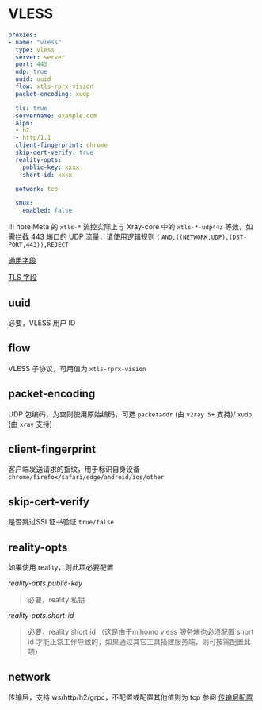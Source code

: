# VLESS

```{.yaml linenums="1"}
proxies:
- name: "vless"
  type: vless
  server: server
  port: 443
  udp: true
  uuid: uuid
  flow: xtls-rprx-vision
  packet-encoding: xudp

  tls: true
  servername: example.com
  alpn:
  - h2
  - http/1.1
  client-fingerprint: chrome
  skip-cert-verify: true
  reality-opts:
    public-key: xxxx
    short-id: xxxx

  network: tcp

  smux:
    enabled: false
```

!!! note
    Meta 的 `xtls-*` 流控实际上与 Xray-core 中的 `xtls-*-udp443` 等效，如需拦截 443 端口的 UDP 流量，请使用逻辑规则：`AND,((NETWORK,UDP),(DST-PORT,443)),REJECT`

[通用字段](./index.md)

[TLS 字段](./tls.md)

## uuid

必要，VLESS 用户 ID

## flow

VLESS 子协议，可用值为 `xtls-rprx-vision`

## packet-encoding

UDP 包编码，为空则使用原始编码，可选 `packetaddr` (由 `v2ray 5+` 支持)/ `xudp` (由 `xray` 支持)

## client-fingerprint
客户端发送请求的指纹，用于标识自身设备 `chrome/firefox/safari/edge/android/ios/other`

## skip-cert-verify

是否跳过SSL证书验证 `true/false`

## reality-opts

如果使用 reality，则此项必要配置

*reality-opts.public-key*
> 必要，reality 私钥

*reality-opts.short-id*
> 必要，reality short id （这是由于mihomo vless 服务端也必须配置 short id 才能正常工作导致的，如果通过其它工具搭建服务端，则可按需配置此项）

## network

传输层，支持 ws/http/h2/grpc，不配置或配置其他值则为 tcp
参阅 [传输层配置](./transport.md)